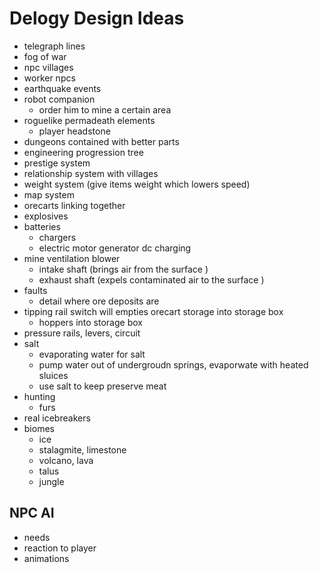 # Delogy Design Ideas 



- telegraph lines 
- fog of war 
- npc villages 
- worker npcs
- earthquake events 
- robot companion 
    - order him to mine a certain area 
- roguelike permadeath elements
    - player headstone 
- dungeons contained with better parts  
- engineering progression tree 
- prestige system 
- relationship system with villages 
- weight system (give items weight which lowers speed) 
- map system 
- orecarts linking together
- explosives 
- batteries 
    - chargers 
    - electric motor generator dc charging 
- mine ventilation blower 
    - intake shaft (brings air from the surface )
    - exhaust shaft (expels contaminated air to the surface )
- faults 
    - detail where ore deposits are 
- tipping rail switch will empties orecart storage into storage box 
    - hoppers into storage box 
- pressure rails, levers, circuit 
- salt 
    - evaporating water for salt 
    - pump water out of undergroudn springs, evaporwate with heated sluices 
    - use salt to keep preserve meat 
- hunting 
    - furs 
- real icebreakers 
- biomes
    - ice 
    - stalagmite, limestone
    - volcano, lava
    - talus  
    - jungle 
## NPC AI 

- needs
- reaction to player 
- animations
